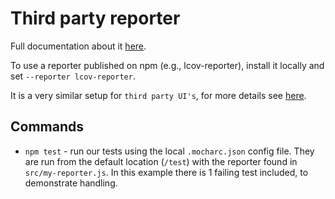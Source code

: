 # Third party reporter

Full documentation about it [here](https://github.com/mochajs/mocha/wiki/Third-party-reporters).

To use a reporter published on npm (e.g., lcov-reporter), install it locally and set `--reporter lcov-reporter`.

It is a very similar setup for `third party UI's`, for more details see [here](https://github.com/mochajs/mocha/wiki/Third-party-UIs).

## Commands

- `npm test` - run our tests using the local `.mocharc.json` config file. They are run from the default location (`/test`) with the reporter found in `src/my-reporter.js`. In this example there is 1 failing test included, to demonstrate handling.

